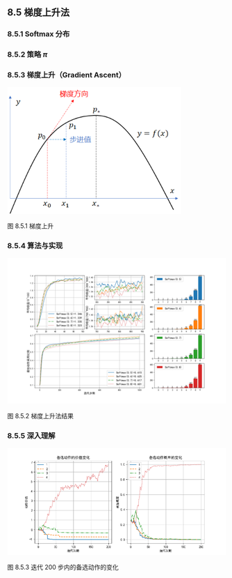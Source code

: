 
## 8.5 梯度上升法

### 8.5.1 Softmax 分布

### 8.5.2 策略 $\pi$


### 8.5.3 梯度上升（Gradient Ascent）


<img src="./img/GradientAscent.png" width=400/>

图 8.5.1 梯度上升


### 8.5.4 算法与实现


<img src='./img/algo-Gradient.png'/>

图 8.5.2 梯度上升法结果

### 8.5.5 深入理解


<img src='./img/algo-Gradient-P.png' width=620/>

图 8.5.3 迭代 200 步内的备选动作的变化
